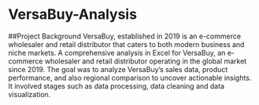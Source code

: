 # VersaBuy-Analysis
##Project Background
VersaBuy, established in 2019 is an e-commerce wholesaler and retail distributor that caters to both modern business and niche markets.
A comprehensive analysis in Excel for VersaBuy, an e-commerce wholesaler and retail distributor operating in the global market since 2019. The goal was to analyze VersaBuy’s sales data, product performance, and also regional comparison to uncover actionable insights. It involved stages such as data processing, data cleaning and data visualization. 
